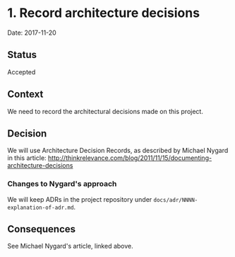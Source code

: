 # 1. Record architecture decisions

Date: 2017-11-20

## Status

Accepted

## Context

We need to record the architectural decisions made on this project.

## Decision

We will use Architecture Decision Records, as described by Michael Nygard in this article: http://thinkrelevance.com/blog/2011/11/15/documenting-architecture-decisions

### Changes to Nygard's approach

We will keep ADRs in the project repository under `docs/adr/NNNN-explanation-of-adr.md`.

## Consequences

See Michael Nygard's article, linked above.

